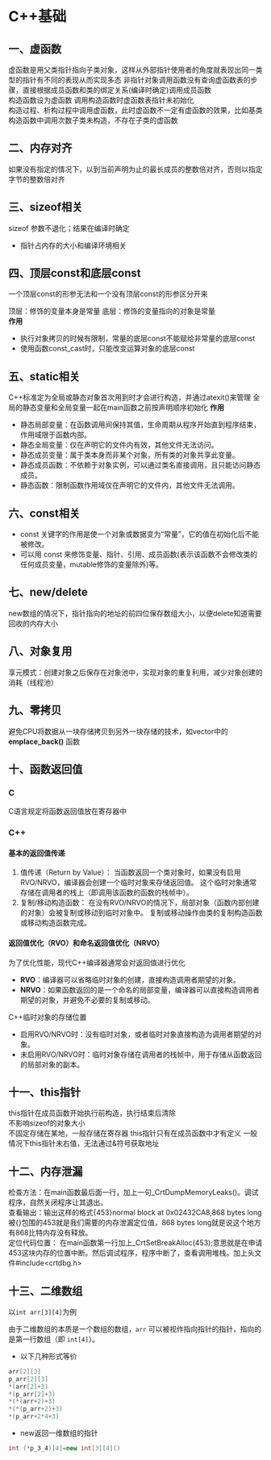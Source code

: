 # C++基础

## 一、虚函数

虚函数是用父类指针指向子类对象，这样从外部指针使用者的角度就表现出同一类型的指针有不同的表现从而实现多态
非指针对象调用函数没有查询虚函数表的步骤，直接根据成员函数和类的绑定关系(编译时确定)调用成员函数  
构造函数设为虚函数 调用构造函数时虚函数表指针未初始化  
构造过程、析构过程中调用虚函数，此时虚函数不一定有虚函数的效果，比如基类构造函数中调用次数子类未构造，不存在子类的虚函数

## 二、内存对齐

如果没有指定的情况下，以到当前声明为止的最长成员的整数倍对齐，否则以指定字节的整数倍对齐

## 三、sizeof相关

sizeof 参数不退化；结果在编译时确定  

+ 指针占内存的大小和编译环境相关

## 四、顶层const和底层const

一个顶层const的形参无法和一个没有顶层const的形参区分开来

顶层：修饰的变量本身是常量
底层：修饰的变量指向的对象是常量  
**作用**  

+ 执行对象拷贝的时候有限制，常量的底层const不能赋给非常量的底层const  
+ 使用函数const_cast时，只能改变运算对象的底层const

## 五、static相关

C++标准定为全局或静态对象首次用到时才会进行构造，并通过atexit()来管理
全局的静态变量和全局变量一起在main函数之前按声明顺序初始化
**作用**

+ 静态局部变量：在函数调用间保持其值，生命周期从程序开始直到程序结束，作用域限于函数内部。
+ 静态全局变量：仅在声明它的文件内有效，其他文件无法访问。
+ 静态成员变量：属于类本身而非某个对象，所有类的对象共享此变量。
+ 静态成员函数：不依赖于对象实例，可以通过类名直接调用，且只能访问静态成员。
+ 静态函数：限制函数作用域仅在声明它的文件内，其他文件无法调用。

## 六、const相关

+ const 关键字的作用是使一个对象或数据变为“常量”，它的值在初始化后不能被修改。
+ 可以用 const 来修饰变量、指针、引用、成员函数(表示该函数不会修改类的任何成员变量，mutable修饰的变量除外)等。

## 七、new/delete

new数组的情况下，指针指向的地址的前四位保存数组大小，以便delete知道需要回收的内存大小

## 八、对象复用

享元模式：创建对象之后保存在对象池中，实现对象的重复利用，减少对象创建的消耗（线程池）

## 九、零拷贝

避免CPU将数据从一块存储拷贝到另外一块存储的技术，如vector中的 **emplace_back()** 函数

## 十、函数返回值

### C

C语言规定将函数返回值放在寄存器中

### C++

#### 基本的返回值传递

1. 值传递（Return by Value）：
当函数返回一个类对象时，如果没有启用RVO/NRVO，编译器会创建一个临时对象来存储返回值。
这个临时对象通常存储在调用者的栈上（即调用该函数的函数的栈帧中）。  
2. 复制/移动构造函数：
在没有RVO/NRVO的情况下，局部对象（函数内部创建的对象）会被复制或移动到临时对象中。
复制或移动操作由类的复制构造函数或移动构造函数完成。

#### 返回值优化（RVO）和命名返回值优化（NRVO）

为了优化性能，现代C++编译器通常会对返回值进行优化

+ **RVO**：编译器可以省略临时对象的创建，直接构造调用者期望的对象。  
+ **NRVO**：如果函数返回的是一个命名的局部变量，编译器可以直接构造调用者期望的对象，并避免不必要的复制或移动。  

C++临时对象的存储位置  

+ 启用RVO/NRVO时：没有临时对象，或者临时对象直接构造为调用者期望的对象。
+ 未启用RVO/NRVO时：临时对象存储在调用者的栈帧中，用于存储从函数返回的局部对象的副本。

## 十一、this指针

this指针在成员函数开始执行前构造，执行结束后清除  
不影响sizeof的对象大小  
不固定存储在某地，一般存储在寄存器
this指针只有在成员函数中才有定义
一般情况下this指针未右值，无法通过&符号获取地址

## 十二、内存泄漏

检查方法：在main函数最后面一行，加上一句_CrtDumpMemoryLeaks()。调试程序，自然关闭程序让其退出，  
查看输出：输出这样的格式{453}normal block at 0x02432CA8,868 bytes long  
被{}包围的453就是我们需要的内存泄漏定位值，868 bytes long就是说这个地方有868比特内存没有释放。  
定位代码位置：
在main函数第一行加上_CrtSetBreakAlloc(453);意思就是在申请453这块内存的位置中断。然后调试程序，程序中断了，查看调用堆栈。加上头文件#include<crtdbg.h>

## 十三、二维数组

以`int arr[3][4]`为例

由于二维数组的本质是一个数组的数组，`arr` 可以被视作指向指针的指针，指向的是第一行数组（即 `int[4]`）。

+ 以下几种形式等价  

```c++
arr[2][3]  
p_arr[2][3]  
*(arr[2]+3)  
*(p_arr[2]+3)  
*(*(arr+2)+3)  
*(*(p_arr+2)+3)  
*(p_arr+2*4+3)
```

+ new返回一维数组的指针

```C++
int (*p_3_4)[4]=new int[3][4]()
```
